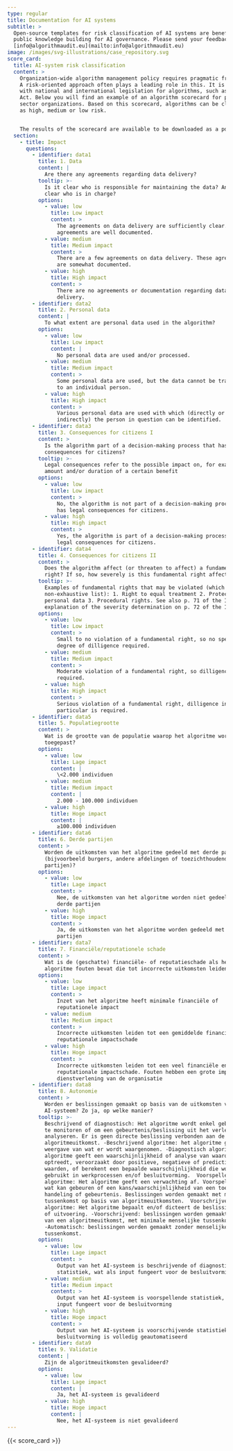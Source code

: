 ```yaml
---
type: regular
title: Documentation for AI systems
subtitle: >
  Open-source templates for risk classification of AI systems are beneficial for
  public knowledge building for AI governance. Please send your feedback to
  [info@algorithmaudit.eu](mailto:info@algorithmaudit.eu)
image: /images/svg-illustrations/case_repository.svg
score_card:
  title: AI-system risk classification
  content: >
    Organization-wide algorithm management policy requires pragmatic frameworks.
    A risk-oriented approach often plays a leading role in this. It is in line
    with national and international legislation for algorithms, such as the AI
    Act. Below you will find an example of an algorithm scorecard for public
    sector organizations. Based on this scorecard, algorithms can be classified
    as high, medium or low risk.


    The results of the scorecard are available to be downloaded as a pdf.
  section:
    - title: Impact
      questions:
        - identifier: data1
          title: 1. Data
          content: |
            Are there any agreements regarding data delivery?
          tooltip: >-
            Is it clear who is responsible for maintaining the data? And is it
            clear who is in charge?
          options:
            - value: low
              title: Low impact
              content: >
                The agreements on data delivery are sufficiently clear. These
                agreements are well documented.
            - value: medium
              title: Medium impact
              content: >
                There are a few agreements on data delivery. These agreements
                are somewhat documented.
            - value: high
              title: High impact
              content: >
                There are no agreements or documentation regarding data
                delivery.
        - identifier: data2
          title: 2. Personal data
          content: |
            To what extent are personal data used in the algorithm?
          options:
            - value: low
              title: Low impact
              content: |
                No personal data are used and/or processed.
            - value: medium
              title: Medium impact
              content: >
                Some personal data are used, but the data cannot be traced back
                to an individual person.
            - value: high
              title: High impact
              content: >
                Various personal data are used with which (directly or
                indirectly) the person in question can be identified.
        - identifier: data3
          title: 3. Consequences for citizens I
          content: >
            Is the algorithm part of a decision-making process that has legal
            consequences for citizens?
          tooltip: >-
            Legal consequences refer to the possible impact on, for example, the
            amount and/or duration of a certain benefit
          options:
            - value: low
              title: Low impact
              content: >
                No, the algorithm is not part of a decision-making process that
                has legal consequences for citizens.
            - value: high
              title: High impact
              content: >
                Yes, the algorithm is part of a decision-making process that has
                legal consequences for citizens.
        - identifier: data4
          title: 4. Consequences for citizens II
          content: >
            Does the algorithm affect (or threaten to affect) a fundamental
            right? If so, how severely is this fundamental right affected?
          tooltip: >-
            Examples of fundamental rights that may be violated (which is a
            non-exhaustive list): 1. Right to equal treatment 2. Protection of
            personal data 3. Procedural rights. See also p. 71 of the IAMA and
            explanation of the severity determination on p. 72 of the IAMA.
          options:
            - value: low
              title: Low impact
              content: >
                Small to no violation of a fundamental right, so no special
                degree of dilligence required.
            - value: medium
              title: Medium impact
              content: >
                Moderate violation of a fundamental right, so dilligence is
                required.
            - value: high
              title: High impact
              content: >
                Serious violation of a fundamental right, dilligence in
                particular is required.
        - identifier: data5
          title: 5. Populatiegrootte
          content: >
            Wat is de grootte van de populatie waarop het algoritme wordt
            toegepast?
          options:
            - value: low
              title: Lage impact
              content: |
                \<2.000 individuen
            - value: medium
              title: Medium impact
              content: |
                2.000 - 100.000 individuen
            - value: high
              title: Hoge impact
              content: |
                ≥100.000 individuen
        - identifier: data6
          title: 6. Derde partijen
          content: >
            Worden de uitkomsten van het algoritme gedeeld met derde partijen
            (bijvoorbeeld burgers, andere afdelingen of toezichthoudende
            partijen)?
          options:
            - value: low
              title: Lage impact
              content: >
                Nee, de uitkomsten van het algoritme worden niet gedeeld met
                derde partijen
            - value: high
              title: Hoge impact
              content: >
                Ja, de uitkomsten van het algoritme worden gedeeld met derde
                partijen
        - identifier: data7
          title: 7. Financiële/reputationele schade
          content: >
            Wat is de (geschatte) financiële- of reputatieschade als het
            algoritme fouten bevat die tot incorrecte uitkomsten leiden?
          options:
            - value: low
              title: Lage impact
              content: >
                Inzet van het algoritme heeft minimale financiële of
                reputationele impact
            - value: medium
              title: Medium impact
              content: >
                Incorrecte uitkomsten leiden tot een gemiddelde financiële en/of
                reputationale impactschade
            - value: high
              title: Hoge impact
              content: >
                Incorrecte uitkomsten leiden tot een veel financiële en/of
                reputationale impactschade. Fouten hebben een grote impact op de
                dienstverlening van de organisatie
        - identifier: data8
          title: 8. Autonomie
          content: >
            Worden er beslissingen gemaakt op basis van de uitkomsten van het
            AI-systeem? Zo ja, op welke manier?
          tooltip: >-
            Beschrijvend of diagnostisch: Het algoritme wordt enkel gebruikt om
            te monitoren of om een gebeurtenis/beslissing uit het verleden te
            analyseren. Er is geen directe beslissing verbonden aan de
            algoritmeuitkomst. -Beschrijvend algoritme: het algoritme geeft een
            weergave van wat er wordt waargenomen. -Diagnostisch algoritme: het
            algoritme geeft een waarschijnlijkheid of analyse van waarom iets
            optreedt, veroorzaakt door positieve, negatieve of predictieve
            waarden, of berekent een bepaalde waarschijnlijkheid die wordt
            gebruikt in werkprocessen en/of besluitvorming.  Voorspellend
            algoritme: Het algoritme geeft een verwachting af. Voorspelling van
            wat kan gebeuren of een kans/waarschijnlijkheid van een toekomstige
            handeling of gebeurtenis. Beslissingen worden gemaakt met menselijke
            tussenkomst op basis van algoritmeuitkomsten.  Voorschrijvend
            algoritme: Het algoritme bepaalt en/of dicteert de beslissing/actie
            of uitvoering. -Voorschrijvend: beslissingen worden gemaakt op basis
            van een algoritmeuitkomst, met minimale menselijke tussenkomst.
            -Automatisch: beslissingen worden gemaakt zonder menselijke
            tussenkomst.
          options:
            - value: low
              title: Lage impact
              content: >
                Output van het AI-systeem is beschrijvende of diagnostische
                statistiek, wat als input fungeert voor de besluitvorming
            - value: medium
              title: Medium impact
              content: >
                Output van het AI-systeem is voorspellende statistiek, wat als
                input fungeert voor de besluitvorming
            - value: high
              title: Hoge impact
              content: >
                Output van het AI-systeem is voorscrhijvende statistiek, of
                besluitvorming is volledig geautomatiseerd
        - identifier: data9
          title: 9. Validatie
          content: |
            Zijn de algoritmeuitkomsten gevalideerd?
          options:
            - value: low
              title: Lage impact
              content: |
                Ja, het AI-systeem is gevalideerd
            - value: high
              title: Hoge impact
              content: |
                Nee, het AI-systeem is niet gevalideerd
---
```


{{< score_card >}}
